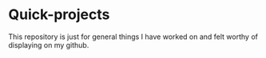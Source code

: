 # Quick-projects
This repository is just for general things I have worked on and felt worthy of displaying on my github.
